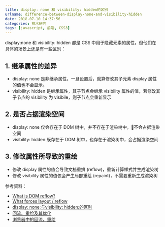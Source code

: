 ```yaml
---
title: display: none 和 visibility: hidden的区别
urlname: difference-between-display-none-and-visibility-hidden
date: 2018-07-10 14:37:56
categories: 技术研究
tags: [javascript, 前端, CSS3]
---
```


display:none 和 visibility: hidden 都是 CSS 中用于隐藏元素的属性，但他们在具体的场景上还是有一些区别：

## 1. 继承属性的差异
  - display: none 是非继承属性，一旦设置后，就算修改其子元素 display 属性的值也不会显示。
  - visibility: hidden 是继承属性，其子节点会继承 visibility 属性的值，若修改其子节点的 visibility 为 visibile，则子节点会重新显示

<!-- more -->

## 2. 是否占据渲染空间
  - display: none 仅会存在于 DOM 树中，并不存在于渲染树中，不会占据渲染空间
  - visibility: hidden 既存在于 DOM 树中，也存在于渲染树中，会占据渲染空间

## 3. 修改属性所导致的重绘
  - 修改 display 属性的值会导致文档重排 (reflow)，重新计算样式并生成渲染树
  - 修改 visibility 属性的值仅会产生局部重绘 (repaint)，不需要重新生成渲染树


参考资料：
- [What is DOM reflow?](https://stackoverflow.com/questions/27637184/what-is-dom-reflow/27637245#27637245)
- [What forces layout / reflow](https://gist.github.com/paulirish/5d52fb081b3570c81e3a)
- [display: none;与visibility: hidden;的区别](https://blog.csdn.net/crystal6918/article/details/77017487)
- [回流、重绘及其优化](https://juejin.im/post/5ad815df6fb9a045cb6d1fb4)
- [浏览器中的回流，重绘](https://juejin.im/post/5ae977da518825673446d92d)